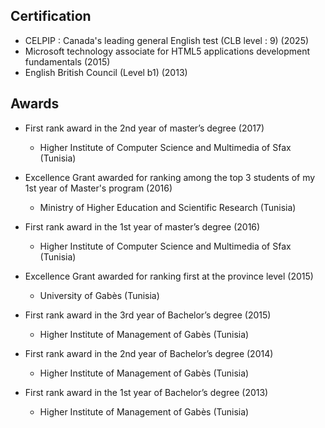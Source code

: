 
## Certification

* CELPIP : Canada's leading general English test (CLB level : 9) (2025)
* Microsoft technology associate for HTML5 applications development fundamentals (2015)
* English British Council (Level b1) (2013)


## Awards

* First rank award in the 2nd year of master’s degree (2017)
  - Higher Institute of Computer Science and Multimedia of Sfax (Tunisia) 

* Excellence Grant awarded for ranking among the top 3 students of my 1st year of Master's program (2016)
  - Ministry of Higher Education and Scientific Research (Tunisia)

* First rank award in the 1st year of master’s degree (2016)
  - Higher Institute of Computer Science and Multimedia of Sfax (Tunisia) 

* Excellence Grant awarded for ranking first at the province level (2015)
  - University of Gabès (Tunisia)

* First rank award in the 3rd year of Bachelor’s degree (2015)
  - Higher Institute of Management of Gabès (Tunisia)

* First rank award in the 2nd year of Bachelor’s degree (2014)
  - Higher Institute of Management of Gabès (Tunisia)

* First rank award in the 1st year of Bachelor’s degree (2013)
  - Higher Institute of Management of Gabès (Tunisia)

